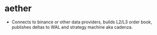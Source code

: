 # aether

* Connects to binance or other data providers, builds L2/L3 order book, publishes deltas to WAL and 
  strategy machine aka cadenza.
